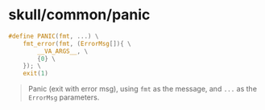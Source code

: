 # skull/common/panic

```c
#define PANIC(fmt, ...) \
	fmt_error(fmt, (ErrorMsg[]){ \
		__VA_ARGS__, \
		{0} \
	}); \
	exit(1)
```

> Panic (exit with error msg), using `fmt` as the message, and `...` as the `ErrorMsg` parameters.

